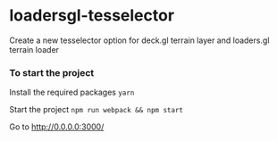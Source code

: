 # loadersgl-tesselector

Create a new tesselector option for deck.gl terrain layer and loaders.gl terrain loader

### To start the project

Install the required packages
`yarn`

Start the project
`npm run webpack && npm start`

Go to http://0.0.0.0:3000/
